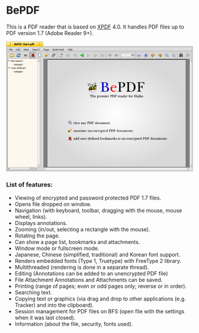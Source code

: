 BePDF
=====
This is a PDF reader that is based on [XPDF](http://www.foolabs.com/xpdf/) 4.0. It handles PDF files up to PDF version 1.7 (Adobe Reader 9+).

![BePDF Screenshoot](BePDF.png "BePDF")

### List of features:

  -  Viewing of encrypted and password protected PDF 1.7 files.
  -  Opens file dropped on window.
  -  Navigation (with keyboard, toolbar, dragging with the mouse, mouse wheel, links).
  -  Displays annotations.
  -  Zooming (in/out, selecting a rectangle with the mouse).
  -  Rotating the page.
  -  Can show a page list, bookmarks and attachments.
  -  Window mode or fullscreen mode.
  -  Japanese, Chinese (simplified, traditional) and Korean font support.
  -  Renders embedded fonts (Type 1, Truetype) with FreeType 2 library.
  -  Multithreaded (rendering is done in a separate thread).
  -  Editing (Annotations can be added to an unencrypted PDF file)
  -  File Attachment Annotations and Attachments can be saved.
  -  Printing (range of pages; even or odd pages only; reverse or in order).
  -  Searching text.
  -  Copying text or graphics (via drag and drop to other applications (e.g. Tracker) and into the clipboard).
  -  Session management for PDF files on BFS (open file with the settings when it was last closed).
  -  Information (about the file, security, fonts used).
